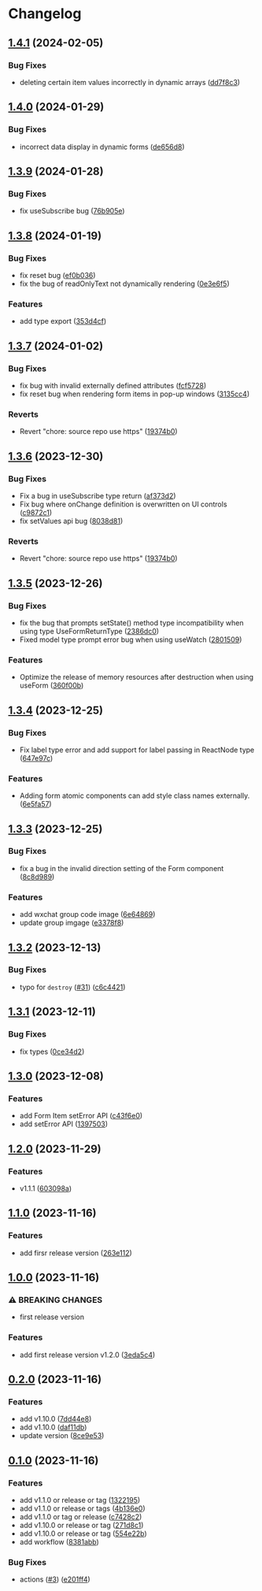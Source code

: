 # Changelog

## [1.4.1](https://github.com/easy-form/react-form-simple/compare/v1.4.0...v1.4.1) (2024-02-05)


### Bug Fixes

* deleting certain item values incorrectly in dynamic arrays ([dd7f8c3](https://github.com/easy-form/react-form-simple/commit/dd7f8c3419ea68287e87a5acd64f9816f07fdc97))



## [1.4.0](https://github.com/easy-form/react-form-simple/compare/v1.3.9...v1.4.0) (2024-01-29)


### Bug Fixes

* incorrect data display in dynamic forms ([de656d8](https://github.com/easy-form/react-form-simple/commit/de656d83328f158e49162cf9c2e92691ff698179))


## [1.3.9](https://github.com/easy-form/react-form-simple/compare/v1.3.8...v1.3.9) (2024-01-28)

### Bug Fixes

- fix useSubscribe bug ([76b905e](https://github.com/easy-form/react-form-simple/commit/76b905e6492e82f3920f1811accd0e52ccffcd90))

## [1.3.8](https://github.com/easy-form/react-form-simple/compare/v1.3.7...v1.3.8) (2024-01-19)

### Bug Fixes

- fix reset bug ([ef0b036](https://github.com/easy-form/react-form-simple/commit/ef0b036a8ec78d09640a4dfbee215f71083489db))
- fix the bug of readOnlyText not dynamically rendering ([0e3e6f5](https://github.com/easy-form/react-form-simple/commit/0e3e6f561596ab38a8e2a837bda29394b5f1bb55))

### Features

- add type export ([353d4cf](https://github.com/easy-form/react-form-simple/commit/353d4cf83d13115e3de2bf59ec0b57ace45c3381))

## [1.3.7](https://github.com/easy-form/react-form-simple/compare/v1.3.5...v1.3.7) (2024-01-02)

### Bug Fixes

- fix bug with invalid externally defined attributes ([fcf5728](https://github.com/easy-form/react-form-simple/commit/fcf5728dc45f7c2ee80afb350d4adcd4fab4c990))
- fix reset bug when rendering form items in pop-up windows ([3135cc4](https://github.com/easy-form/react-form-simple/commit/3135cc4a7df3dd6bb7147e30db67e8e418d7ae93))

### Reverts

- Revert "chore: source repo use https" ([19374b0](https://github.com/easy-form/react-form-simple/commit/19374b0dc26bd9d6a8dc090ad6d28732df8eefaa))

## [1.3.6](https://github.com/easy-form/react-form-simple/compare/v1.3.5...v1.3.6) (2023-12-30)

### Bug Fixes

- Fix a bug in useSubscribe type return ([af373d2](https://github.com/easy-form/react-form-simple/commit/af373d2147937c3507322d7e9b3d3a74cfa739fa))
- Fix bug where onChange definition is overwritten on UI controls ([c9872c1](https://github.com/easy-form/react-form-simple/commit/c9872c19802d49220f64929320f025cae8609fe4))
- fix setValues api bug ([8038d81](https://github.com/easy-form/react-form-simple/commit/8038d81a1f4aedfd1a1bc1309cf77d700be55c83))

### Reverts

- Revert "chore: source repo use https" ([19374b0](https://github.com/easy-form/react-form-simple/commit/19374b0dc26bd9d6a8dc090ad6d28732df8eefaa))

## [1.3.5](https://github.com/easy-form/react-form-simple/compare/v1.3.4...v1.3.5) (2023-12-26)

### Bug Fixes

- fix the bug that prompts setState() method type incompatibility when using type UseFormReturnType ([2386dc0](https://github.com/easy-form/react-form-simple/commit/2386dc01ef693b78c3f359836419e1d69a3a1422))
- Fixed model type prompt error bug when using useWatch ([2801509](https://github.com/easy-form/react-form-simple/commit/2801509bd1c8b68e3d188cd1240e65d1828671fd))

### Features

- Optimize the release of memory resources after destruction when using useForm ([360f00b](https://github.com/easy-form/react-form-simple/commit/360f00b6ec1cc13872fab65a9ad3ff7edafcfa3b))

## [1.3.4](https://github.com/easy-form/react-form-simple/compare/v1.3.3...v1.3.4) (2023-12-25)

### Bug Fixes

- Fix label type error and add support for label passing in ReactNode type ([647e97c](https://github.com/easy-form/react-form-simple/commit/647e97cedd88e5e9ae19bcc684d1b5ce793bf722))

### Features

- Adding form atomic components can add style class names externally. ([6e5fa57](https://github.com/easy-form/react-form-simple/commit/6e5fa57bfe4bd903479879559d13c73a2876e29c))

## [1.3.3](https://github.com/easy-form/react-form-simple/compare/v1.3.2...v1.3.3) (2023-12-25)

### Bug Fixes

- fix a bug in the invalid direction setting of the Form component ([8c8d989](https://github.com/easy-form/react-form-simple/commit/8c8d98933ea38391b088a583c0fa924e20746816))

### Features

- add wxchat group code image ([6e64869](https://github.com/easy-form/react-form-simple/commit/6e6486938b93b0017a5171064215b649c5667627))
- update group imgage ([e3378f8](https://github.com/easy-form/react-form-simple/commit/e3378f88e8759b7aefa8498cd1d32124ea44e062))

## [1.3.2](https://github.com/easy-form/react-form-simple/compare/v1.3.1...v1.3.2) (2023-12-13)

### Bug Fixes

- typo for `destroy` ([#31](https://github.com/easy-form/react-form-simple/issues/31)) ([c6c4421](https://github.com/easy-form/react-form-simple/commit/c6c442198920c2cc11b8c99d54b9e7964f240f67))

## [1.3.1](https://github.com/easy-form/react-form-simple/compare/v1.3.0...v1.3.1) (2023-12-11)

### Bug Fixes

- fix types ([0ce34d2](https://github.com/easy-form/react-form-simple/commit/0ce34d2021e3b54fd020bd4de4ea600b6ad00a1f))

## [1.3.0](https://github.com/easy-form/react-form-simple/compare/v1.2.0...v1.3.0) (2023-12-08)

### Features

- add Form Item setError API ([c43f6e0](https://github.com/easy-form/react-form-simple/commit/c43f6e0b3b5221b86b77eec23c6aadf7b23b2a51))
- add setError API ([1397503](https://github.com/easy-form/react-form-simple/commit/1397503cadb8b1bfab5f772b36eefbe241c2b326))

## [1.2.0](https://github.com/easy-form/react-form-simple/compare/v1.1.0...v1.2.0) (2023-11-29)

### Features

- v1.1.1 ([603098a](https://github.com/easy-form/react-form-simple/commit/603098a7aad4116db273c01bf06071d7f99418b9))

## [1.1.0](https://github.com/easy-form/react-form-simple/compare/v1.0.0...v1.1.0) (2023-11-16)

### Features

- add firsr release version ([263e112](https://github.com/easy-form/react-form-simple/commit/263e112a2ac45b5e6948e0cc284a1c781042826a))

## [1.0.0](https://github.com/easy-form/react-form-simple/compare/v0.2.0...v1.0.0) (2023-11-16)

### ⚠ BREAKING CHANGES

- first release version

### Features

- add first release version v1.2.0 ([3eda5c4](https://github.com/easy-form/react-form-simple/commit/3eda5c49ab1b1bb0b98b5db2b95a1daa919ce3a0))

## [0.2.0](https://github.com/easy-form/react-form-simple/compare/v0.1.0...v0.2.0) (2023-11-16)

### Features

- add v1.10.0 ([7dd44e8](https://github.com/easy-form/react-form-simple/commit/7dd44e8b9faecf6c8d0953787ec3e8e2b1ef0646))
- add v1.10.0 ([daf11db](https://github.com/easy-form/react-form-simple/commit/daf11dbe927f429cd73603025b76d8c0c8b8c455))
- update version ([8ce9e53](https://github.com/easy-form/react-form-simple/commit/8ce9e53d96cf8f17bac1caeb4e7a89e0d0443965))

## [0.1.0](https://github.com/easy-form/react-form-simple/compare/v0.0.1...v0.1.0) (2023-11-16)

### Features

- add v1.1.0 or release or tag ([1322195](https://github.com/easy-form/react-form-simple/commit/1322195bdb6ae6a93f47a8232c6619b7124c96ad))
- add v1.1.0 or release or tags ([4b136e0](https://github.com/easy-form/react-form-simple/commit/4b136e0cae79d3efb706504831977a2c7484de80))
- add v1.1.0 or tag or release ([c7428c2](https://github.com/easy-form/react-form-simple/commit/c7428c2b6e3bdf8c6dc5ca1b1671e98e8c07c304))
- add v1.10.0 or release or tag ([271d8c1](https://github.com/easy-form/react-form-simple/commit/271d8c15dd254178217b95b49c1ee9bd77bd1cd7))
- add v1.10.0 or release or tag ([554e22b](https://github.com/easy-form/react-form-simple/commit/554e22b0733244dbe4be09afbceebc8e38ada434))
- add workflow ([8381abb](https://github.com/easy-form/react-form-simple/commit/8381abb070abe5e0b81738e9eb7556a181c0441e))

### Bug Fixes

- actions ([#3](https://github.com/easy-form/react-form-simple/issues/3)) ([e201ff4](https://github.com/easy-form/react-form-simple/commit/e201ff49b5a5763591a266785f5278530a9ed6d3))

